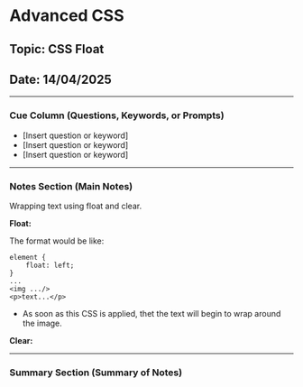 # Advanced CSS

## Topic: CSS Float

## Date: 14/04/2025

---

### Cue Column (Questions, Keywords, or Prompts)

- [Insert question or keyword]
- [Insert question or keyword]
- [Insert question or keyword]

---

### Notes Section (Main Notes)

Wrapping text using float and clear.

**Float:**

The format would be like:
```
element {
    float: left;
}
...
<img .../>
<p>text...</p>
```
- As soon as this CSS is applied, thet the text will begin to wrap around the image.

**Clear:**


---

### Summary Section (Summary of Notes) 

